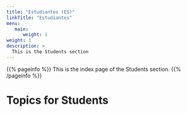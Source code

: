 ```yaml
---
title: "Estudiantes (ES)"
linkTitle: "Estudiantes"
menu:
   main:
      weight: 1
weight: 1
description: >
  This is the Students section
---
```


{{% pageinfo %}}
This is the index page of the Students section.
{{% /pageinfo %}}


# Topics for Students
